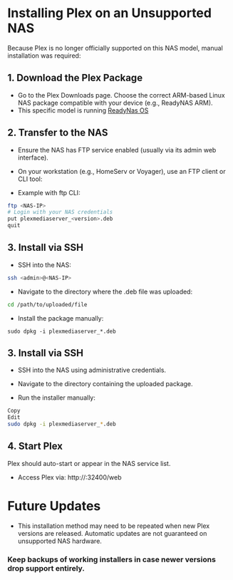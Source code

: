 # Installing Plex on an Unsupported NAS


Because Plex is no longer officially supported on this NAS model, manual installation was required:

## 1. Download the Plex Package
- Go to the Plex Downloads page.
Choose the correct ARM-based Linux NAS package compatible with your device (e.g., ReadyNAS ARM).
- This specific model is running [ReadyNas OS](https://kb.netgear.com/000065653/ReadyNAS-OS-Software-Version-6-10-9)

## 2. Transfer to the NAS
- Ensure the NAS has FTP service enabled (usually via its admin web interface).
- On your workstation (e.g., HomeServ or Voyager), use an FTP client or CLI tool:

- Example with ftp CLI:
```bash
ftp <NAS-IP>
# Login with your NAS credentials
put plexmediaserver_<version>.deb
quit
```
## 3. Install via SSH

- SSH into the NAS:
```bash
ssh <admin>@<NAS-IP>
```

- Navigate to the directory where the .deb file was uploaded:

```bash
cd /path/to/uploaded/file
```
- Install the package manually:
```
sudo dpkg -i plexmediaserver_*.deb
```

## 3. Install via SSH
- SSH into the NAS using administrative credentials.
- Navigate to the directory containing the uploaded package.

- Run the installer manually:

```bash
Copy
Edit
sudo dpkg -i plexmediaserver_*.deb
```

## 4. Start Plex
Plex should auto-start or appear in the NAS service list.

- Access Plex via:
http://<NAS-IP>:32400/web

# Future Updates
- This installation method may need to be repeated when new Plex versions are released.
Automatic updates are not guaranteed on unsupported NAS hardware.

### Keep backups of working installers in case newer versions drop support entirely.
